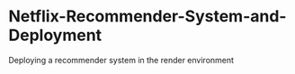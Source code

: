 # Netflix-Recommender-System-and-Deployment
Deploying a recommender system in the render environment
